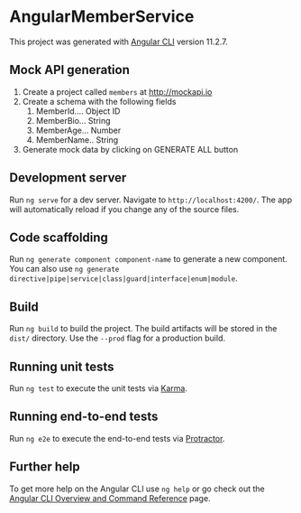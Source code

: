 # AngularMemberService

This project was generated with [Angular CLI](https://github.com/angular/angular-cli) version 11.2.7.

## Mock API generation

1. Create a project called `members` at http://mockapi.io
2. Create a schema with the following fields
   1. MemberId.... Object ID
   2. MemberBio... String
   3. MemberAge... Number
   4. MemberName.. String 
3. Generate mock data by clicking on GENERATE ALL button

## Development server

Run `ng serve` for a dev server. Navigate to `http://localhost:4200/`. The app will automatically reload if you change any of the source files.

## Code scaffolding

Run `ng generate component component-name` to generate a new component. You can also use `ng generate directive|pipe|service|class|guard|interface|enum|module`.

## Build

Run `ng build` to build the project. The build artifacts will be stored in the `dist/` directory. Use the `--prod` flag for a production build.

## Running unit tests

Run `ng test` to execute the unit tests via [Karma](https://karma-runner.github.io).

## Running end-to-end tests

Run `ng e2e` to execute the end-to-end tests via [Protractor](http://www.protractortest.org/).

## Further help

To get more help on the Angular CLI use `ng help` or go check out the [Angular CLI Overview and Command Reference](https://angular.io/cli) page.
